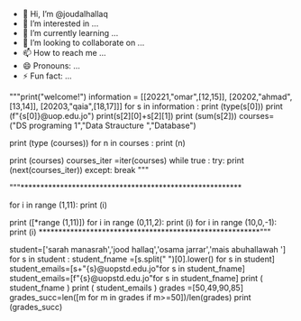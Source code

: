 - 👋 Hi, I’m @joudalhallaq
- 👀 I’m interested in ...
- 🌱 I’m currently learning ...
- 💞️ I’m looking to collaborate on ...
- 📫 How to reach me ...
- 😄 Pronouns: ...
- ⚡ Fun fact: ...

<!---
joudalhallaq/joudalhallaq is a ✨ special ✨ repository because its `README.md` (this file) appears on your GitHub profile.
You can click the Preview link to take a look at your changes.
--->
"""print("welcome!")
information = [[20221,"omar",[12,15]],
              [20202,"ahmad",[13,14]],
              [20203,"qaia",[18,17]]]
for s in information :
  print (type(s[0]))
  print (f"{s[0]}@uop.edu.jo")
  print(s[2][0]+s[2][1])
  print (sum(s[2]))
courses= ("DS programing 1","Data Straucture ","Database")

print (type (courses))
for n in courses :
  print (n)

print (courses) 
courses_iter =iter(courses)
while true :
  try:
    print (next(courses_iter))
  except:
    break """

"""********************************************************

for i in range (1,11):
  print (i)

print ([*range (1,11)])
for i in  range (0,11,2):
  print (i)
for i in  range (10,0,-1):
  print (i)
  ********************************************************"""


student=['sarah manasrah','jood hallaq','osama jarrar','mais abuhallawah ']
for s in student :
  student_fname =[s.split(" ")[0].lower() for s in student]
  student_emails=[s+"{s}@uopstd.edu.jo"for s in student_fname]
  student_emails=[f"{s}@uopstd.edu.jo"for s in student_fname]
  print ( student_fname )
  print ( student_emails )
  grades =[50,49,90,85]
  grades_succ=len([m for m in grades if m>=50])/len(grades)
  print (grades_succ)
